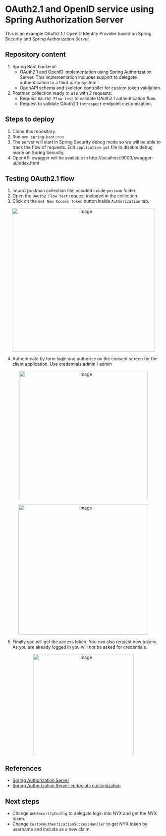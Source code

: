 # OAuth2.1 and OpenID service using Spring Authorization Server

This is an example OAuth2.1 / OpenID Identity Provider based on Spring Security and Spring Authorization Server.

## Repository content

1. Spring Boot backend:
     - OAuth2.1 and OpenID implementation using Spring Authorization Server. This implementation includes support to delegate authentication to a third party system.
     - OpenAPI schema and skeleton controller for custom token validation.
3. Postman collection ready to use with 2 requests:
     - Request `OAuth2 Flow test` to validate OAuth2.1 authentication flow.
     - Request to validate OAuth2.1 `introspect` endpoint customization.

## Steps to deploy
1. Clone this repository.
2. Run `mvn spring-boot:run`
3. The server will start in Spring Security debug mode so we will be able to track the flow of requests. Edit `application.yml` file to disable debug mode on Spring Security.
4. OpenAPI swagger will be available in http://localhost:9000/swagger-ui/index.html

## Testing OAuth2.1 flow
1. Import postman collection file included inside `postman` folder.
2. Open the `OAuth2 Flow test` request included in the collection.
3. Click on the `Get New Access Token` button inside `Authorization` tab.
<p align="center" width="100%">
  <img width="461" alt="image" src="https://github.com/miguelvillaresb/spring-authorization-server-oauth2/assets/91469337/ce12907f-578b-425f-8f2a-15214a89275d">
</p>

4. Authenticate by form login and authorize on the consent screen for the client application. Use credentials admin / admin
<p align="center" width="100%">
  <img width="415" alt="image" src="https://github.com/miguelvillaresb/spring-authorization-server-oauth2/assets/91469337/3acb9236-4226-45d4-aad7-43d011e03dc7">
</p>
<p align="center" width="100%">
  <img width="418" alt="image" src="https://github.com/miguelvillaresb/spring-authorization-server-oauth2/assets/91469337/00e24d85-3386-4dcf-b256-711dae149325">
</p>

5. Finally you will get the access token. You can also request new tokens. As you are already logged in you will not be asked for credentials.
<p align="center" width="100%">
<img width="325" alt="image" src="https://github.com/miguelvillaresb/spring-authorization-server-oauth2/assets/91469337/e81324ea-8d84-43a6-8011-0e10601b32f7">
</p>

## References
- [Spring Authorization Server](https://spring.io/projects/spring-authorization-server)
- [Spring Authorization Server endpoints customization](https://docs.spring.io/spring-authorization-server/reference/protocol-endpoints.html)

## Next steps
- Change `WebSecurityConfig` to delegate login into NYX and get the NYX token.
- Change `CustomAuthenticationSuccessHandler` to get NYX token by username and include as a new claim.
